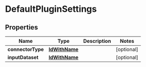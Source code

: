 
# DefaultPluginSettings

## Properties
Name | Type | Description | Notes
------------ | ------------- | ------------- | -------------
**connectorType** | [**IdWithName**](IdWithName.md) |  |  [optional]
**inputDataset** | [**IdWithName**](IdWithName.md) |  |  [optional]



